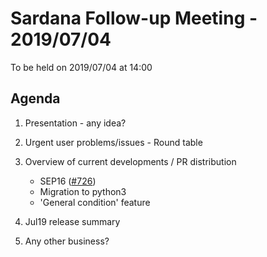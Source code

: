 # Sardana Follow-up Meeting - 2019/07/04

To be held on 2019/07/04 at 14:00

## Agenda

1. Presentation - any idea?
      
2. Urgent user problems/issues - Round table
3. Overview of current developments / PR distribution
    * SEP16 ([#726](https://github.com/sardana-org/sardana/pull/726))
    * Migration to python3
    * 'General condition' feature
4. Jul19 release summary
5. Any other business?

